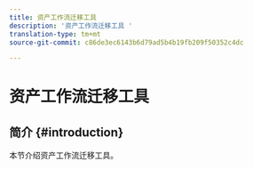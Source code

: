 ```yaml
---
title: 资产工作流迁移工具
description: '资产工作流迁移工具 '
translation-type: tm+mt
source-git-commit: c86de3ec6143b6d79ad5b4b19fb209f50352c4dc

---
```



# 资产工作流迁移工具

## 简介 {#introduction}

本节介绍资产工作流迁移工具。
